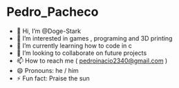 # Pedro_Pacheco

- 👋 Hi, I’m @Doge-Stark
- 👀 I’m interested in games , programing and 3D printing
- 🌱 I’m currently learning how to code in c
- 💞️ I’m looking to collaborate on future projects
- 📫 How to reach me ( pedroinacio2340@gmail.com )
- 😄 Pronouns: he / him
- ⚡ Fun fact: Praise the sun
